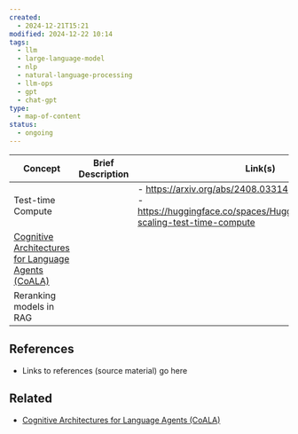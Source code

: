```yaml
---
created:
  - 2024-12-21T15:21
modified: 2024-12-22 10:14
tags:
  - llm
  - large-language-model
  - nlp
  - natural-language-processing
  - llm-ops
  - gpt
  - chat-gpt
type:
  - map-of-content
status:
  - ongoing
---
```


| Concept                                                                                                                 | Brief Description | Link(s)                                                                                                                |
| ----------------------------------------------------------------------------------------------------------------------- | ----------------- | ---------------------------------------------------------------------------------------------------------------------- |
| Test-time Compute                                                                                                       |                   | - https://arxiv.org/abs/2408.03314<br>- https://huggingface.co/spaces/HuggingFaceH4/blogpost-scaling-test-time-compute |
| [Cognitive Architectures for Language Agents (CoALA)](Cognitive%20Architectures%20for%20Language%20Agents%20(CoALA).md) |                   |                                                                                                                        |
| Reranking models in RAG                                                                                                 |                   |                                                                                                                        |
## References
* Links to references (source material) go here
## Related
* [Cognitive Architectures for Language Agents (CoALA)](Cognitive%20Architectures%20for%20Language%20Agents%20(CoALA).md)